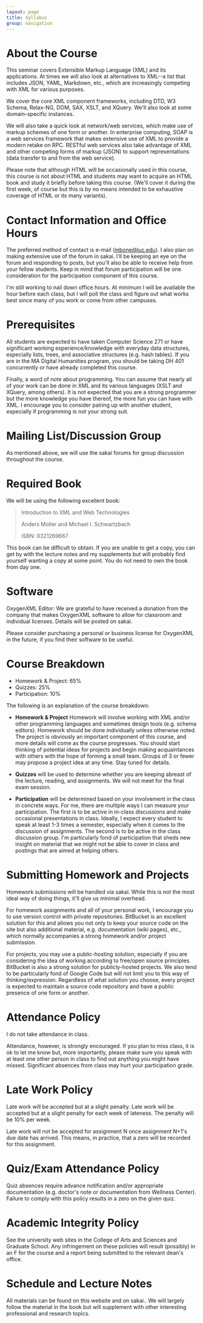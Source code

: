 ```yaml
---
layout: page
title: Syllabus
group: navigation
---
```

  
# About the Course

This seminar covers Extensible Markup Language (XML) and its
applications. At times we will also look at alternatives to XML--a
list that includes JSON, YAML, Markdown, etc., which are increasingly
competing with XML for various purposes.

We cover the core XML component frameworks, including DTD, W3 Schema,
Relax-NG, DOM, SAX, XSLT, and XQuery. We'll also look at some
domain-specific instances.

We will also take a quick look at network/web services, which make use
of markup schemes of one form or another. In enterprise computing,
SOAP is a web services framework that makes extensive use of XML to
provide a modern retake on RPC. RESTful web services also take
advantage of XML and other competing forms of markup (JSON) to support
representations (data transfer to and from the web service).

Please note that although HTML will be occasionally used in this
course, this course is not about HTML and students may want to acquire
an HTML book and study it briefly before taking this course. (We'll
cover it during the first week, of course but this is by no means
intended to be exhaustive coverage of HTML or its many variants).


# Contact Information and Office Hours

The preferred method of contact is e-mail (mbone@luc.edu). I
also plan on making extensive use of the forum in sakai. I'll be
keeping an eye on the forum and responding to posts, but you'll also be
able to receive help from your fellow students. Keep in mind that
forum participation will be one consideration for the participation
component of this course.

I'm still working to nail down office hours. At minimum I will be
available the hour before each class, but I will poll the class and
figure out what works best since many of you work or come from other
campuses.


# Prerequisites

All students are expected to have taken Computer Science 271 or have
significant working experience/knowledge with everyday data
structures, especially lists, trees, and associative structures
(e.g. hash tables).  If you are in the MA Digital Humanities program,
you should be taking DH 401 concurrently or have already completed
this course.

Finally, a word of note about programming. You can assume that nearly
all of your work can be done in XML and its various languages (XSLT
and XQuery, among others). It is not expected that you are a strong
programmer but the more knowledge you have thereof, the more fun you
can have with XML. I encourage you to consider pairing up with another
student, especially if programming is not your strong suit.


# Mailing List/Discussion Group

As mentioned above, we will use the sakai forums for group discussion throughout the course.


# Required Book

We will be using the following excellent book:


> Introduction to XML and Web Technologies
>
> Anders Moller and Michael I. Schwartzbach
>
> ISBN: 0321269667


This book can be difficult to obtain. If you are unable to get a copy,
you can get by with the lecture notes and my supplements but will
probably find yourself wanting a copy at some point. You do not need
to own the book from day one.


# Software

OxygenXML Editor: We are grateful to have received a donation from the company that makes OxygenXML software to allow for classroom and individual licenses. Details will be posted on sakai.

Please consider purchasing a personal or business license for OxygenXML in the future, if you find their software to be useful.


# Course Breakdown

* Homework & Project: 65%
* Quizzes: 25%
* Participation: 10%

The following is an explanation of the course breakdown:

- **Homework & Project** Homework will involve working with XML and/or
    other programming languages and sometimes design tools
    (e.g. schema editors).  Homework should be done individually
    unless otherwise noted. The project is obviously an important
    component of this course, and more details will come as the course
    progresses. You should start thinking of potential ideas for
    projects and begin making acquaintances with others with the hope
    of forming a small team. Groups of 3 or fewer may propose a
    project idea at any time. Stay tuned for details.

- **Quizzes** will be used to determine whether you are keeping abreast of the lecture, reading, and assignments.  We will not meet for the final exam session.

- **Participation** will be determined based on your involvement in
    the class in concrete ways. For me, there are multiple ways I can
    measure your participation. The first is to be active in in-class
    discussions and make occasional presentations in class. Ideally, I
    expect every student to speak at least 1-3 times a semester,
    especially when it comes to the discussion of assignments. The
    second is to be active in the class discussion group. I'm
    particularly fond of participation that sheds new insight on
    material that we might not be able to cover in class and postings
    that are aimed at helping others.


# Submitting Homework and Projects

Homework submissions will be handled via sakai. While this is not the
most ideal way of doing things, it'll give us minimal overhead.

For homework assignments and all of your personal work, I encourage
you to use version control with private repositories.  BitBucket is an
excellent solution for this and allows you not only to keep your
source code on the site but also additional material,
e.g. documentation (wiki pages), etc., which normally accompanies a
strong homework and/or project submission.

For projects, you may use a public-hosting solution, especially if you
are considering the idea of working according to free/open source
principles. BitBucket is also a strong solution for publicly-hosted
projects. We also tend to be particularly fond of Google Code but will
not limit you to this way of thinking/expression. Regardless of what
solution you choose, every project is expected to maintain a source
code repository and have a public presence of one form or another.


# Attendance Policy

I do not take attendance in class.

Attendance, however, is strongly encouraged. If you plan to miss
class, it is ok to let me know but, more importantly, please make sure
you speak with at least one other person in class to find out anything
you might have missed. Significant absences from class may hurt your
participation grade.


# Late Work Policy

Late work will be accepted but at a slight penalty. Late work will be
accepted but at a slight penalty for each week of lateness. The
penalty will be 10% per week.

Late work will not be accepted for assignment N once assignment N+1's
due date has arrived. This means, in practice, that a zero will be
recorded for this assignment.


# Quiz/Exam Attendance Policy

Quiz absences require advance notification and/or appropriate
documentation (e.g. doctor's note or documentation from Wellness
Center). Failure to comply with this policy results in a zero on the
given quiz.


# Academic Integrity Policy

See the university web sites in the College of Arts and Sciences and
Graduate School. Any infringement on these policies will result
(possibly) in an F for the course and a report being submitted to the
relevant dean's office.


# Schedule and Lecture Notes

All materials can be found on this website and on sakai.. We will
largely follow the material in the book but will supplement with other
interesting professional and research topics.

